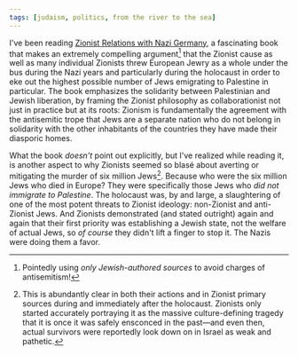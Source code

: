 ```yaml
---
tags: [judaism, politics, from the river to the sea]
---
```


I've been reading [Zionist Relations with Nazi Germany], a fascinating book that
makes an extremely compelling argument[^1] that the Zionist cause as well as
many individual Zionists threw European Jewry as a whole under the bus during
the Nazi years and particularly during the holocaust in order to eke out the
highest possible number of Jews emigrating to Palestine in particular. The book
emphasizes the solidarity between Palestinian and Jewish liberation, by framing
the Zionist philosophy as collaborationist not just in practice but at its
roots: Zionism is fundamentally the agreement with the antisemitic trope that
Jews are a separate nation who do not belong in solidarity with the other
inhabitants of the countries they have made their diasporic homes.

[Zionist Relations with Nazi Germany]: https://www.lulu.com/shop/faris-yahya/zionist-relations-with-nazi-germany/paperback/product-2m2n8qz.html?page=1&pageSize=4

[^1]: Pointedly using *only Jewish-authored sources* to avoid charges of
      antisemitism!

What the book *doesn't* point out explicitly, but I've realized while reading
it, is another aspect to why Zionists seemed so blasé about averting or
mitigating the murder of six million Jews[^2]. Because who were the six million
Jews who died in Europe? They were specifically those Jews who *did not
immigrate to Palestine*. The holocaust was, by and large, a slaughtering of one
of the most potent threats to Zionist ideology: non-Zionist and anti-Zionist
Jews. And Zionists demonstrated (and stated outright) again and again that their
first priority was establishing a Jewish state, not the welfare of actual Jews,
so *of course* they didn't lift a finger to stop it. The Nazis were doing them a
favor.

[^2]: This is abundantly clear in both their actions and in Zionist primary
      sources during and immediately after the holocaust. Zionists only started
      accurately portraying it as the massive culture-defining tragedy that it
      is once it was safely ensconced in the past—and even then, actual
      survivors were reportedly look down on in Israel as weak and pathetic.
